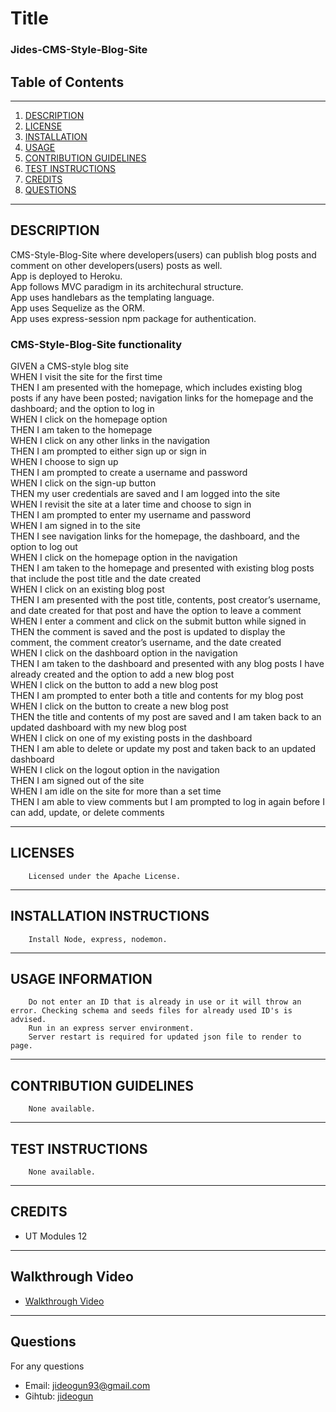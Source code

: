 # Title
### Jides-CMS-Style-Blog-Site
## Table of Contents
---
1. [DESCRIPTION](#description)
2. [LICENSE](#licenses)
3. [INSTALLATION](#installation-instructions)
4. [USAGE](#usage-information)
5. [CONTRIBUTION GUIDELINES](#contribution-guidelines)
6. [TEST INSTRUCTIONS](#test-instructions)
7. [CREDITS](#credits)
8. [QUESTIONS](#questions)
---
 ## DESCRIPTION
 CMS-Style-Blog-Site where developers(users) can publish blog posts and comment on other developers(users) posts as well. <br>
 App is deployed to Heroku. <br>
 App follows MVC paradigm in its architechural structure. <br>
 App uses handlebars as the templating language. <br>
 App uses Sequelize as the ORM. <br>
 App uses express-session npm package for authentication. <br>
 

   ### CMS-Style-Blog-Site functionality
GIVEN a CMS-style blog site <br>
WHEN I visit the site for the first time <br>
THEN I am presented with the homepage, which includes existing blog posts if any have been posted;
navigation links for the homepage and the dashboard; and the option to log in <br>
WHEN I click on the homepage option <br>
THEN I am taken to the homepage <br>
WHEN I click on any other links in the navigation <br>
THEN I am prompted to either sign up or sign in <br>
WHEN I choose to sign up <br>
THEN I am prompted to create a username and password <br>
WHEN I click on the sign-up button <br>
THEN my user credentials are saved and I am logged into the site <br>
WHEN I revisit the site at a later time and choose to sign in <br>
THEN I am prompted to enter my username and password <br>
WHEN I am signed in to the site <br>
THEN I see navigation links for the homepage, the dashboard, and the option to log out <br>
WHEN I click on the homepage option in the navigation <br>
THEN I am taken to the homepage and presented with existing blog posts that include the post title and the date created <br>
WHEN I click on an existing blog post <br>
THEN I am presented with the post title, contents, post creator’s username, and date created for that post and have the option to leave a comment <br>
WHEN I enter a comment and click on the submit button while signed in  <br>
THEN the comment is saved and the post is updated to display the comment, the comment creator’s username, and the date created <br>
WHEN I click on the dashboard option in the navigation <br>
THEN I am taken to the dashboard and presented with any blog posts I have already created and the option to add a new blog post <br>
WHEN I click on the button to add a new blog post <br>
THEN I am prompted to enter both a title and contents for my blog post <br>
WHEN I click on the button to create a new blog post <br>
THEN the title and contents of my post are saved and I am taken back to an updated dashboard with my new blog post <br>
WHEN I click on one of my existing posts in the dashboard <br>
THEN I am able to delete or update my post and taken back to an updated dashboard <br>
WHEN I click on the logout option in the navigation <br>
THEN I am signed out of the site <br>
WHEN I am idle on the site for more than a set time <br>
THEN I am able to view comments but I am prompted to log in again before I can add, update, or delete comments <br>
   
   
 ---
 ## LICENSES
        Licensed under the Apache License.
 ---
 ## INSTALLATION INSTRUCTIONS
 
        Install Node, express, nodemon.
 ---
 ## USAGE INFORMATION
        Do not enter an ID that is already in use or it will throw an error. Checking schema and seeds files for already used ID's is advised.
        Run in an express server environment.
        Server restart is required for updated json file to render to page.
 ---
## CONTRIBUTION GUIDELINES
        None available.
---
## TEST INSTRUCTIONS
        None available.
---
## CREDITS
   * UT Modules 12
---

## Walkthrough Video
   * [Walkthrough Video]()
   
---
## Questions
For any questions 
- Email: [jideogun93@gmail.com](mailto:jideogun93@gmail.com)
- Gihtub: [jideogun](https://github.com/jideogun)
